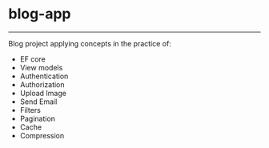 # blog-app
---
Blog project applying concepts in the practice of:

- EF core
- View models
- Authentication
- Authorization
- Upload Image
- Send Email
- Filters
- Pagination
- Cache
- Compression
